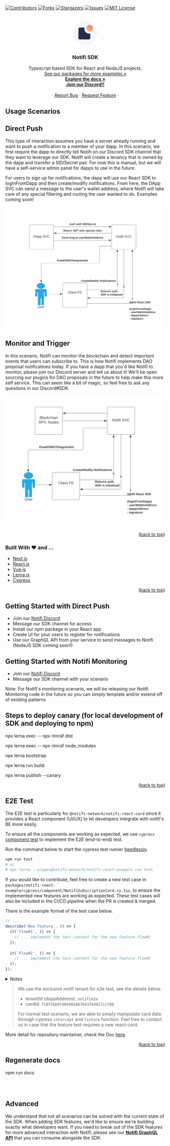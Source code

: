 <div id="top"></div>

[![Contributors][contributors-shield]][contributors-url]
[![Forks][forks-shield]][forks-url]
[![Stargazers][stars-shield]][stars-url]
[![Issues][issues-shield]][issues-url]
[![MIT License][license-shield]][license-url]

<!-- PROJECT LOGO -->
<br />
<div align="center">
  <a href="https://github.com/notifi-network/notifi-sdk-ts">
    <img src="images/logo.jpg" alt="Logo" width="80" height="80">
  </a>

  <h3 align="center">Notifi SDK</h3>

  <p align="center">
    Typescript based SDK for React and NodeJS projects.
    <br />
    <a href="https://github.com/notifi-network/notifi-sdk-ts/tree/main/packages">See our packages for more examples »</a><br />
    <a href="https://notifi-network.github.io/notifi-sdk-ts/"><strong>Explore the docs »</strong></a>
    <br />
    <a href="https://discord.gg/nAqR3mk3rv"><strong>Join our Discord!!</strong></a>
    <br />
    <br />
    ·
    <a href="https://github.com/notifi-network/notifi-sdk-ts/issues">Report Bug</a>
    ·
    <a href="https://github.com/notifi-network/notifi-sdk-ts/issues">Request Feature</a>
    ·
  </p>
</div>

<!-- ABOUT THE PROJECT -->

## Usage Scenarios

<h2>Direct Push</h2>
This type of interaction assumes you have a server already running and want to push a notification to a member of your dapp. In this scenario, we first require the dapp to directly tell Notifi on our Discord SDK channel that they want to leverage our SDK. Notifi will create a tenancy that is owned by the dapp and transfer a SID/Secret pair. For now this is manual, but we will have a self-service admin panel for dapps to use in the future.

For users to sign up for notifications, the dapp will use our React SDK to logInFromDapp and then create/modify notifications. From here, the DApp SVC can send a message to the user's wallet address, where Notifi will take care of any special filtering and routing the user wanted to do. Examples coming soon!

![Direct Push Diagram][scenario-push-diagram]

<h2>Monitor and Trigger</h2>
In this scenario, Notifi can monitor the blockchain and detect important events that users can subscribe to. This is how Notifi implements DAO proposal notifications today. If you have a dapp that you'd like Notifi to monitor, please join our Discord server and tell us about it! We'll be open sourcing our plugins for DAO proposals in the future to help make this more self service. This can seem like a bit of magic, so feel free to ask any questions in our Discord#SDK.

![Monitoring Diagram][scenario-monitor-diagram]

<p align="right">(<a href="#top">back to top</a>)</p>

### Built With ❤️ and ...

- [Next.js](https://nextjs.org/)
- [React.js](https://reactjs.org/)
- [Vue.js](https://vuejs.org/)
- [Lerna.js](https://lerna.js.org/)
- [Cypress](https://www.cypress.io/)

<p align="right">(<a href="#top">back to top</a>)</p>

<!-- GETTING STARTED -->

## Getting Started with Direct Push

- Join our <a href="https://discord.gg/nAqR3mk3rv">Notifi Discord</a>
- Message our SDK channel for access
- Install our npm package in your React app
- Create UI for your users to register for notifications
- Use our GraphQL API from your service to send messages to Notifi (NodeJS SDK coming soon!)

## Getting Started with Notifi Monitoring

- Join our <a href="https://discord.gg/nAqR3mk3rv">Notifi Discord</a>
- Message our SDK channel with your scenario

Note: For Notifi's monitoring scenario, we will be releasing our Notifi Monitoring code in the future so you can simply template and/or extend off of existing patterns

## Steps to deploy canary (for local development of SDK and deploying to npm)

npx lerna exec -- npx rimraf dist

npx lerna exec -- npx rimraf node_modules

npx lerna bootstrap

npx lerna run build

npx lerna publish --canary

<p align="right">(<a href="#top">back to top</a>)</p>

<!-- MARKDOWN LINKS & IMAGES -->
<!-- https://www.markdownguide.org/basic-syntax/#reference-style-links -->

[contributors-shield]: https://img.shields.io/github/contributors/notifi-network/notifi-sdk-ts.svg?style=for-the-badge
[contributors-url]: https://github.com/notifi-network/notifi-sdk-ts/graphs/contributors
[forks-shield]: https://img.shields.io/github/forks/notifi-network/notifi-sdk-ts.svg?style=for-the-badge
[forks-url]: https://github.com/notifi-network/notifi-sdk-ts/network/members
[stars-shield]: https://img.shields.io/github/stars/notifi-network/notifi-sdk-ts.svg?style=for-the-badge
[stars-url]: https://github.com/notifi-network/notifi-sdk-ts/stargazers
[issues-shield]: https://img.shields.io/github/issues/notifi-network/notifi-sdk-ts.svg?style=for-the-badge
[issues-url]: https://github.com/notifi-network/notifi-sdk-ts/issues
[license-shield]: https://img.shields.io/github/license/notifi-network/notifi-sdk-ts.svg?style=for-the-badge
[license-url]: https://github.com/notifi-network/notifi-sdk-ts/blob/main/LICENSE.txt
[scenario-push-diagram]: images/push_diagram.svg
[scenario-monitor-diagram]: images/monitor_diagram.svg

## E2E Test

The E2E test is particularly for `@notifi-network/notifi-react-card` since it provides a React component (UI/UX) to let developers integrate with notifi's BE more easily.

To ensure all the components are working as expected, we use `cypress` [component test](https://docs.cypress.io/guides/component-testing/overview) to implement the E2E (end-to-end) test.

Run the command below to start the cypress test runner [heedlessly](https://docs.cypress.io/guides/guides/command-line#cypress-run-headed).

```bash
npm run test
# or
# npx lerna --scope=@notifi-network/notifi-react-example run test
```

If you would like to contribute, feel free to create a new test case in `packages/notifi-react-example/cypress/component/NotifiSubscriptionCard.cy.tsx`, to ensure the implemented new features are working as expected. These test cases will also be included in the CI/CD pipeline when the PR is created & merged.

There is the example format of the test case below.

```typescript
// ...
describe('New feature', () => {
  it('Flow#1', () => {
    // ... implement the test content for the new feature flow#1
  });

  it('Flow#2', () => {
    // ... implement the test content for the new feature flow#2
  });
});
```

<details>
  <summary>Notes</summary>

1. It might be useful to run cypress `headed mode` while developing new test script.

```bash
npx lerna --scope=@notifi-network/notifi-react-example run cypress:open
```

2. Learn more about cypress from [official documentation](https://docs.cypress.io/guides/end-to-end-testing/writing-your-first-end-to-end-test)

</details>

> We use the exclusive notifi tenant for e2e test, see the details below.
>
> - tenantId (dappAddress): `notifie2e`
> - cardId: `718f2bb0fd80401887643764017cc780`
>
> For normal test scenario, we are able to simply manipulate card data through cypress `intercept` and `fixture` function.
> Feel free to contact us in case that the feature test requires a new react-card.

More detail for repository maintainer, check the Doc [here](https://notifi.atlassian.net/l/cp/dNM0ZL07).

<p align="right">(<a href="#top">back to top</a>)</p>

## Regenerate docs

npm run docs

<br/>
<br/>

## Advanced

We understand that not all scenarios can be solved with the current state of the SDK. When adding SDK features, we'd like to ensure we're building exactly what developers want. If you need to break out of the SDK features for more advanced interaction with Notifi, please see our <a href="https://docs.notifi.network"><strong>Notifi GraphQL API</strong></a> that you can consume alongside the SDK.
